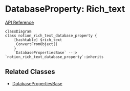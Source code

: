 # DatabaseProperty: Rich_text

[API Reference](https://developers.notion.com/reference/property-object#rich-text)

```mermaid
classDiagram
class notion_rich_text_database_property {
    [hashtable] $rich_text 
     ConvertFromObject()
    }
    `DatabasePropertiesBase` --|> `notion_rich_text_database_property`:inherits
```

## Related Classes

- [DatabasePropertiesBase](./00_dp_DatabasePropertiesBase.md)
